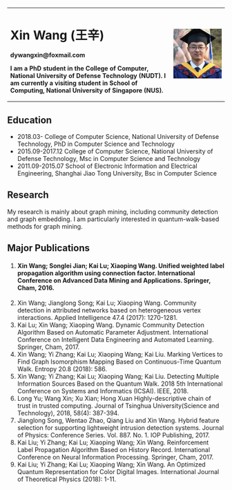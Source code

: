 <div>
<table border="0">
  <tr>
    <td width="75%">
      <h1>Xin Wang (王辛)</h1>
      <p><b>dywangxin@foxmail.com</b></p>
      <p><b>I am a PhD student in the College of Computer, National University of Defense Technology (NUDT). I am currently a visiting student in School of Computing, National University of Singapore (NUS).</b></p>
    </td>
    <td width="25%">
      <img src="/photo.jpg" width="100%">
    </td>
  </tr>
</table>
</div>


## Education
- 2018.03- College of Computer Science, National University of Defense Technology, PhD in Computer Science and Technology
- 2015.09-2017.12 College of Computer Science, National University of Defense Technology, Msc in Computer Science and Technology
- 2011.09-2015.07 School of Electronic Information and Electrical Engineering, Shanghai Jiao Tong University, Bsc in Computer Science

## Research
My research is mainly about graph mining, including community detection and graph embedding. I am particularly interested in quantum-walk-based methods for graph mining.

## Major Publications
1. #### Xin Wang; Songlei Jian; Kai Lu; Xiaoping Wang. Unified weighted label propagation algorithm using connection factor. International Conference on Advanced Data Mining and Applications. Springer, Cham, 2016.
2. Xin Wang; Jianglong Song; Kai Lu; Xiaoping Wang. Community detection in attributed networks based on heterogeneous vertex interactions. Applied Intelligence 47.4 (2017): 1270-1281.
3. Kai Lu; Xin Wang; Xiaoping Wang. Dynamic Community Detection Algorithm Based on Automatic Parameter Adjustment. International Conference on Intelligent Data Engineering and Automated Learning. Springer, Cham, 2017.
4. Xin Wang; Yi Zhang; Kai Lu; Xiaoping Wang; Kai Liu. Marking Vertices to Find Graph Isomorphism Mapping Based on Continuous-Time Quantum Walk. Entropy 20.8 (2018): 586.
5. Xin Wang; Yi Zhang; Kai Lu; Xiaoping Wang; Kai Liu. Detecting Multiple Information Sources Based on the Quantum Walk. 2018 5th International Conference on Systems and Informatics (ICSAI). IEEE, 2018.
6. Long Yu; Wang Xin; Xu Xian; Hong Xuan Highly-descriptive chain of trust in trusted computing. Journal of Tsinghua University(Science and Technology), 2018, 58(4): 387-394.
7. Jianglong Song, Wentao Zhao, Qiang Liu and Xin Wang. Hybrid feature selection for supporting lightweight intrusion detection systems. Journal of Physics: Conference Series. Vol. 887. No. 1. IOP Publishing, 2017.
8. Kai Liu; Yi Zhang; Kai Lu; Xiaoping Wang; Xin Wang. Reinforcement Label Propagation Algorithm Based on History Record. International Conference on Neural Information Processing. Springer, Cham, 2017.
9. Kai Liu; Yi Zhang; Kai Lu; Xiaoping Wang; Xin Wang. An Optimized Quantum Representation for Color Digital Images. International Journal of Theoretical Physics (2018): 1-11.
